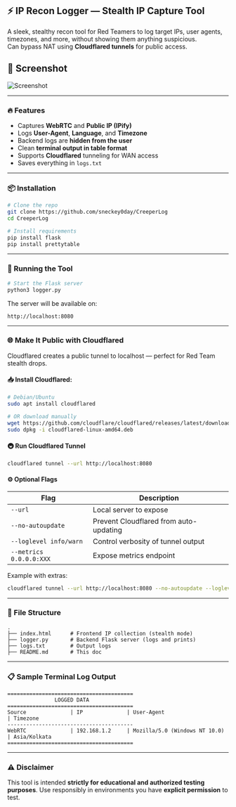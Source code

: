 ## ⚡ IP Recon Logger — Stealth IP Capture Tool

A sleek, stealthy recon tool for Red Teamers to log target IPs, user agents, timezones, and more, without showing them anything suspicious.  
Can bypass NAT using **Cloudflared tunnels** for public access.

## 📸 Screenshot

![Screenshot](assets/screenshot.png)

---

### 🔥 Features
- Captures **WebRTC** and **Public IP (IPify)**
- Logs **User-Agent**, **Language**, and **Timezone**
- Backend logs are **hidden from the user**
- Clean **terminal output in table format**
- Supports **Cloudflared** tunneling for WAN access
- Saves everything in `logs.txt`

---

### 📦 Installation

```bash
# Clone the repo
git clone https://github.com/sneckey0day/CreeperLog
cd CreeperLog

# Install requirements
pip install flask
pip install prettytable
```

---

### 🚀 Running the Tool

```bash
# Start the Flask server
python3 logger.py
```

The server will be available on:
```
http://localhost:8080
```

---

### 🌐 Make It Public with Cloudflared

Cloudflared creates a public tunnel to localhost — perfect for Red Team stealth drops.

#### 📥 Install Cloudflared:

```bash
# Debian/Ubuntu
sudo apt install cloudflared

# OR download manually
wget https://github.com/cloudflare/cloudflared/releases/latest/download/cloudflared-linux-amd64.deb
sudo dpkg -i cloudflared-linux-amd64.deb
```

#### 🚇 Run Cloudflared Tunnel

```bash
cloudflared tunnel --url http://localhost:8080
```

#### ⚙️ Optional Flags

| Flag                      | Description                                 |
|---------------------------|---------------------------------------------|
| `--url`                   | Local server to expose                      |
| `--no-autoupdate`         | Prevent Cloudflared from auto-updating     |
| `--loglevel info/warn`    | Control verbosity of tunnel output         |
| `--metrics 0.0.0.0:XXX`   | Expose metrics endpoint                     |

Example with extras:

```bash
cloudflared tunnel --url http://localhost:8080 --no-autoupdate --loglevel info
```

---

### 📁 File Structure

```
.
├── index.html      # Frontend IP collection (stealth mode)
├── logger.py       # Backend Flask server (logs and prints)
├── logs.txt        # Output logs
├── README.md       # This doc
```

---

### 📋 Sample Terminal Log Output

```
========================================
               LOGGED DATA               
========================================
Source              | IP              | User-Agent                    | Timezone        
----------------------------------------
WebRTC              | 192.168.1.2     | Mozilla/5.0 (Windows NT 10.0) | Asia/Kolkata
========================================
```

---

### ⚠️ Disclaimer

This tool is intended **strictly for educational and authorized testing purposes**. Use responsibly in environments you have **explicit permission** to test.
